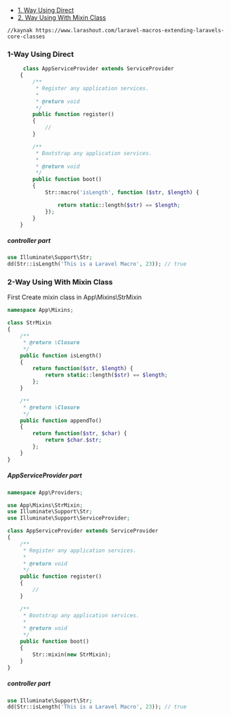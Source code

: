
- [1. Way Using Direct](#1-way-using-direct)
- [2. Way Using With Mixin Class](#2-way-using-with-mixin-class)
  
 ```
//kaynak https://www.larashout.com/laravel-macros-extending-laravels-core-classes
 ```
 
### 1-Way Using Direct
         
```php
     class AppServiceProvider extends ServiceProvider
    {
        /**
         * Register any application services.
         *
         * @return void
         */
        public function register()
        {
            //
        }

        /**
         * Bootstrap any application services.
         *
         * @return void
         */
        public function boot()
        {
            Str::macro('isLength', function ($str, $length) {

                return static::length($str) == $length;
            });
        }
    }
```
##### controller part
```php
use Illuminate\Support\Str;
dd(Str::isLength('This is a Laravel Macro', 23)); // true
```


### 2-Way Using With Mixin Class

First Create mixin class in App\Mixins\StrMixin

```php
namespace App\Mixins;

class StrMixin
{
    /**
     * @return \Closure
     */
    public function isLength()
    {
        return function($str, $length) {
            return static::length($str) == $length;
        };
    }

    /**
     * @return \Closure
     */
    public function appendTo()
    {
        return function($str, $char) {
            return $char.$str;
        };
    }
}
```

##### AppServiceProvider part
```php
namespace App\Providers;

use App\Mixins\StrMixin;
use Illuminate\Support\Str;
use Illuminate\Support\ServiceProvider;

class AppServiceProvider extends ServiceProvider
{
    /**
     * Register any application services.
     *
     * @return void
     */
    public function register()
    {
        //
    }

    /**
     * Bootstrap any application services.
     *
     * @return void
     */
    public function boot()
    {
        Str::mixin(new StrMixin);
    }
}

```

##### controller part
```php
use Illuminate\Support\Str;
dd(Str::isLength('This is a Laravel Macro', 23)); // true
```
